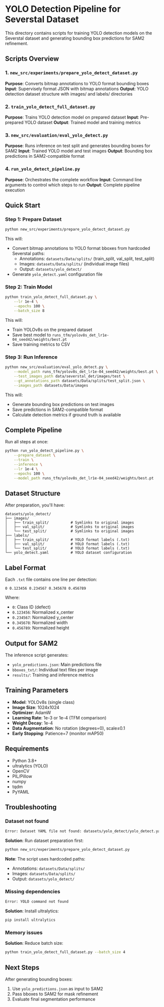 # YOLO Detection Pipeline for Severstal Dataset

This directory contains scripts for training YOLO detection models on the Severstal dataset and generating bounding box predictions for SAM2 refinement.

## Scripts Overview

### 1. `new_src/experiments/prepare_yolo_detect_dataset.py`
**Purpose**: Converts bitmap annotations to YOLO format bounding boxes
**Input**: Supervisely format JSON with bitmap annotations
**Output**: YOLO detection dataset structure with images/ and labels/ directories

### 2. `train_yolo_detect_full_dataset.py`
**Purpose**: Trains YOLO detection model on prepared dataset
**Input**: Pre-prepared YOLO dataset
**Output**: Trained model and training metrics

### 3. `new_src/evaluation/eval_yolo_detect.py`
**Purpose**: Runs inference on test split and generates bounding boxes for SAM2
**Input**: Trained YOLO model and test images
**Output**: Bounding box predictions in SAM2-compatible format

### 4. `run_yolo_detect_pipeline.py`
**Purpose**: Orchestrates the complete workflow
**Input**: Command line arguments to control which steps to run
**Output**: Complete pipeline execution

## Quick Start

### Step 1: Prepare Dataset
```bash
python new_src/experiments/prepare_yolo_detect_dataset.py
```

This will:
- Convert bitmap annotations to YOLO format bboxes from hardcoded Severstal paths:
  - Annotations: `datasets/Data/splits/` (train_split, val_split, test_split)
  - Images: `datasets/Data/splits/` (individual image files)
  - Output: `datasets/yolo_detect/`
- Generate `yolo_detect.yaml` configuration file

### Step 2: Train Model
```bash
python train_yolo_detect_full_dataset.py \
    --lr 1e-4 \
    --epochs 100 \
    --batch_size 8
```

This will:
- Train YOLOv8s on the prepared dataset
- Save best model to `runs_tfm/yolov8s_det_lr1e-04_seed42/weights/best.pt`
- Save training metrics to CSV

### Step 3: Run Inference
```bash
python new_src/evaluation/eval_yolo_detect.py \
    --model_path runs_tfm/yolov8s_det_lr1e-04_seed42/weights/best.pt \
    --test_images_path data/severstal_det/images/test \
    --gt_annotations_path datasets/Data/splits/test_split.json \
    --images_path datasets/Data/images
```

This will:
- Generate bounding box predictions on test images
- Save predictions in SAM2-compatible format
- Calculate detection metrics if ground truth is available

## Complete Pipeline

Run all steps at once:
```bash
python run_yolo_detect_pipeline.py \
    --prepare_dataset \
    --train \
    --inference \
    --lr 1e-4 \
    --epochs 100 \
    --model_path runs_tfm/yolov8s_det_lr1e-04_seed42/weights/best.pt
```

## Dataset Structure

After preparation, you'll have:
```
datasets/yolo_detect/
├── images/
│   ├── train_split/          # Symlinks to original images
│   ├── val_split/            # Symlinks to original images
│   └── test_split/           # Symlinks to original images
├── labels/
│   ├── train_split/          # YOLO format labels (.txt)
│   ├── val_split/            # YOLO format labels (.txt)
│   └── test_split/           # YOLO format labels (.txt)
└── yolo_detect.yaml          # YOLO dataset configuration
```

## Label Format

Each `.txt` file contains one line per detection:
```
0 0.123456 0.234567 0.345678 0.456789
```

Where:
- `0`: Class ID (defect)
- `0.123456`: Normalized x_center
- `0.234567`: Normalized y_center
- `0.345678`: Normalized width
- `0.456789`: Normalized height

## Output for SAM2

The inference script generates:
- `yolo_predictions.json`: Main predictions file
- `bboxes_txt/`: Individual text files per image
- `results/`: Training and inference metrics

## Training Parameters

- **Model**: YOLOv8s (single class)
- **Image Size**: 1024x1024
- **Optimizer**: AdamW
- **Learning Rate**: 1e-3 or 1e-4 (TFM comparison)
- **Weight Decay**: 1e-4
- **Data Augmentation**: No rotation (degrees=0), scale≤0.1
- **Early Stopping**: Patience=7 (monitor mAP50)

## Requirements

- Python 3.8+
- ultralytics (YOLO)
- OpenCV
- PIL/Pillow
- numpy
- tqdm
- PyYAML

## Troubleshooting

### Dataset not found
```bash
Error: Dataset YAML file not found: datasets/yolo_detect/yolo_detect.yaml
```
**Solution**: Run dataset preparation first:
```bash
python new_src/experiments/prepare_yolo_detect_dataset.py
```

**Note**: The script uses hardcoded paths:
- Annotations: `datasets/Data/splits/`
- Images: `datasets/Data/splits/`
- Output: `datasets/yolo_detect/`

### Missing dependencies
```bash
Error: YOLO command not found
```
**Solution**: Install ultralytics:
```bash
pip install ultralytics
```

### Memory issues
**Solution**: Reduce batch size:
```bash
python train_yolo_detect_full_dataset.py --batch_size 4
```

## Next Steps

After generating bounding boxes:
1. Use `yolo_predictions.json` as input to SAM2
2. Pass bboxes to SAM2 for mask refinement
3. Evaluate final segmentation performance